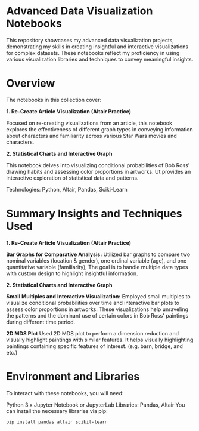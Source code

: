 # Advanced Data Visualization Notebooks
This repository showcases my advanced data visualization projects, demonstrating my skills in creating insightful and interactive visualizations for complex datasets. These notebooks reflect my proficiency in using various visualization libraries and techniques to convey meaningful insights.

# Overview
The notebooks in this collection cover:

**1. Re-Create Article Visualization (Altair Practice)**

Focused on re-creating visualizations from an article, this notebook explores the effectiveness of different graph types in conveying information about characters and familiarity across various Star Wars movies and characters.

**2. Statistical Charts and Interactive Graph**

This notebook delves into visualizing conditional probabilities of Bob Ross' drawing habits and assessing color proportions in artworks. Ut provides an interactive exploration of statistical data and patterns.

Technologies: Python, Altair, Pandas, Sciki-Learn

# Summary Insights and Techniques Used

**1. Re-Create Article Visualization (Altair Practice)**

**Bar Graphs for Comparative Analysis:** Utilized bar graphs to compare two nominal variables (location & gender), one ordinal variable (age), and one quantitative variable (familiarity), The goal is to handle multiple data types with custom design to highlight insightful information.

**2.  Statistical Charts and Interactive Graph**

**Small Multiples and Interactive Visualization:** Employed small multiples to visualize conditional probabilities over time and interactive bar plots to assess color proportions in artworks. These visualizations help unraveling the patterns and the dominant use of certain colors in Bob Ross' paintings during different time period.

**2D MDS Plot** Used 2D MDS plot to perform a dimension reduction and visually highlight paintings with similar features. It helps visually highlighting paintings containing specific features of interest. (e.g. barn, bridge, and etc.)

# Environment and Libraries
To interact with these notebooks, you will need:

Python 3.x
Jupyter Notebook or JupyterLab
Libraries: Pandas, Altair
You can install the necessary libraries via pip:

`pip install pandas altair scikit-learn`
